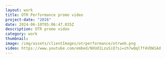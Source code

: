 ```yaml
---
layout: work
title: OTR Performance promo video
project-date: "2016"
date: 2024-06-10T05:06:47.035Z
description: OTR promo video
category: work
thumbnail: 
image: /img/assets/clientImages/otrperformance/otrweb.png
video: https://www.youtube.com/embed/NXUd1LzuSiQ?si=zh7wQqlff4VDW1Ad
---
```


